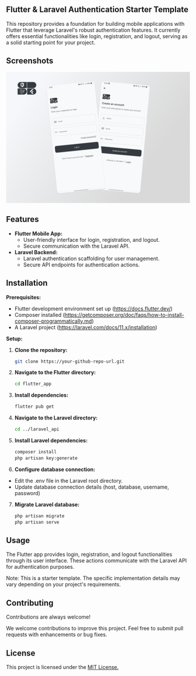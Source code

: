 
## Flutter & Laravel Authentication Starter Template

This repository provides a foundation for building mobile applications with Flutter that leverage Laravel's robust authentication features. It currently offers essential functionalities like login, registration, and logout, serving as a solid starting point for your project.






## Screenshots

![App Screenshot](laravel-api/public/screenshot.png)


## Features

* **Flutter Mobile App:**
    * User-friendly interface for login, registration, and logout.
    * Secure communication with the Laravel API.
* **Laravel Backend:**
    * Laravel authentication scaffolding for user management.
    * Secure API endpoints for authentication actions.


## Installation

**Prerequisites:**

* Flutter development environment set up (https://docs.flutter.dev/)
* Composer installed (https://getcomposer.org/doc/faqs/how-to-install-composer-programmatically.md)
* A Laravel project (https://laravel.com/docs/11.x/installation)

**Setup:**

1. **Clone the repository:**

   ```bash
   git clone https://your-github-repo-url.git

2. **Navigate to the Flutter directory:**

   ```bash
   cd flutter_app

3. **Install dependencies:**

    ```bash
   flutter pub get

4. **Navigate to the Laravel directory:**

    ```bash
   cd ../laravel_api

5. **Install Laravel dependencies:**

    ```bash
   composer install
   php artisan key:generate

6. **Configure database connection:**

* Edit the .env file in the Laravel root directory.
* Update database connection details (host, database, username, password)

7. **Migrate Laravel database:**

    ```bash
   php artisan migrate
   php artisan serve
## Usage

The Flutter app provides login, registration, and logout functionalities through its user interface. These actions communicate with the Laravel API for authentication purposes.

Note: This is a starter template. The specific implementation details may vary depending on your project's requirements.
## Contributing

Contributions are always welcome!

We welcome contributions to improve this project. Feel free to submit pull requests with enhancements or bug fixes.


## License

This project is licensed under the [MIT License.](https://choosealicense.com/licenses/mit/)

